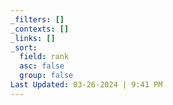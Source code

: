 ```yaml
---
_filters: []
_contexts: []
_links: []
_sort:
  field: rank
  asc: false
  group: false
Last Updated: 03-26-2024 | 9:41 PM
---
```

